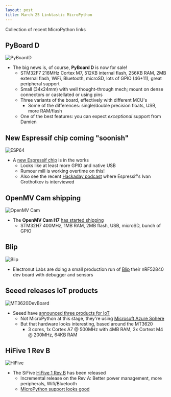 ```yaml
---
layout: post
title: March 25 Linktastic MicroPython
---
```


Collection of recent MicroPython links

## PyBoard D
![PyBoardD](https://store.micropython.org/media/products/PYBD_SF2_W4F2.jpg)
* The big news is, of course, **PyBoard D** is now for sale!
  * STM32F7 216MHz Cortex M7, 512KB internal flash, 256KB RAM, 2MB external flash, WiFi, Bluetooth, microSD, lots of GPIO (46+11), great peripheral support
  * Small (34x24mm) with well thought-through mech; mount on dense connectors or castellated or using pins
  * Three variants of the board, effectively with different MCU's
    * Some of the differences: single/double precision floats, USB, more RAM/flash
  * One of the best features: you can expect _exceptional_ support from Damien

## New Espressif chip coming "soonish"
![ESP64](https://pbs.twimg.com/media/D2CQ5deVAAAAjRb.jpg)
* A [new Espressif chip](https://twitter.com/EspressifSystem/status/1108044835766689792) is in the works
  * Looks like at least more GPIO and native USB
  * Rumour mill is working overtime on this!
  * Also see the recent [Hackaday podcast](https://hackaday.com/2019/03/22/hackaday-podcast-ep11-weird-keyboards-salvaging-lcd-screens-and-mike-interviews-ivan-of-espressif-in-shanghai/) where Espressif's Ivan Grothotkov is interviewed

## OpenMV Cam shipping
![OpenMV Cam](https://cdn.shopify.com/s/files/1/0803/9211/products/new-cam-v4-angle-web_grande.jpg?v=1536445279)
* The **OpenMV Cam H7** [has started shipping](https://www.kickstarter.com/projects/1798207217/openmv-cam-h7-machine-vision-w-micropython/posts/2457694?ref=ksr_email_backer_project_update_registered_users_refresh)
  * STM32H7 400MHz, 1MB RAM, 2MB flash, USB, microSD, bunch of GPIO

## Blip
![Blip](https://pbs.twimg.com/media/D2Q91XlU4AEe2O2.jpg)
* Electronut Labs are doing a small production run of [Blip](https://twitter.com/electronutLabs/status/1109079406046150656) their nRF52840 dev board with debugger and sensors

## Seeed releases IoT products
![MT3620DevBoard](https://blog.seeedstudio.com/wp-content/uploads/2019/03/Sys-1030x923.jpg)
* Seeed have [announced three products for IoT](https://www.seeedstudio.com/blog/2019/03/19/s%EF%BB%BFeeed-unveiling-3-azure-products-adding-new-vitality-into-the-iot-ecosystem-%EF%BB%BF/)
  * Not MicroPython at this stage, they're using [Microsoft Azure Sphere](https://azure.microsoft.com/en-us/services/azure-sphere/)
  * But that hardware looks interesting, based around the MT3620
    * 3 cores, 1x Cortex A7 @ 500MHz with 4MB RAM, 2x Cortext M4 @ 200MHz, 64KB RAM
    
## HiFive 1 Rev B
![HiFive](https://www.crowdsupply.com/img/2161/hifive1-revb-angle-04_png_project-body.jpg)
* The SiFive [HiFive 1 Rev B](https://www.crowdsupply.com/sifive/hifive1-rev-b) has been released
  * Incremental release on the Rev A: Better power management, more peripherals, Wifi/Bluetooth
  * [MicroPython support looks good](https://twitter.com/micko_mame/status/1109549715392221184)
